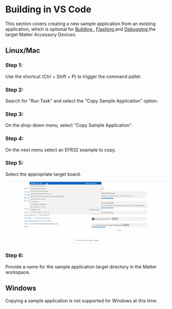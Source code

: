 # Building in VS Code

This section covers creating a new sample application from an existing application, which is optional for [ Building ](BUILD.md), [ Flashing ](FLASH.md) and
[ Debugging ](DEBUG.md) the target Matter Accessory Devices.

<a name="linMac"></a>

## Linux/Mac

### Step 1:

Use the shortcut (Ctrl + Shift + P) to trigger the command pallet.

### Step 2:

Search for "Run Task" and select the "Copy Sample Application" option.

### Step 3:

On the drop-down menu, select "Copy Sample Application".

### Step 4:

On the next menu select an EFR32 example to copy.

### Step 5:

Select the appropriate target board.

![](../../images/build_efr32_example.gif)

### Step 6:

Provide a name for the sample application target directory in the Matter workspace.

## Windows

Copying a sample application is not supported for Windows at this time.
